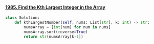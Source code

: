 #### [1985. Find the Kth Largest Integer in the Array](https://leetcode.com/problems/find-the-kth-largest-integer-in-the-array/description/)

```python
class Solution:
    def kthLargestNumber(self, nums: List[str], k: int) -> str:
        numsArray = [int(num) for num in nums]
        numsArray.sort(reverse=True)
        return str(numsArray[k-1])
```

